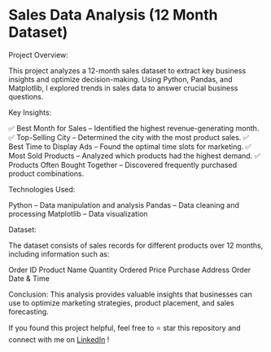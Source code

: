  # Sales Data Analysis (12 Month Dataset)
Project Overview:

This project analyzes a 12-month sales dataset to extract key business insights and optimize decision-making. Using Python, Pandas, and Matplotlib, I explored trends in sales data to answer crucial business questions.

Key Insights:

✅ Best Month for Sales – Identified the highest revenue-generating month. 
✅ Top-Selling City – Determined the city with the most product sales.
✅ Best Time to Display Ads – Found the optimal time slots for marketing. 
✅ Most Sold Products – Analyzed which products had the highest demand. 
✅ Products Often Bought Together – Discovered frequently purchased product combinations.

Technologies Used:

Python – Data manipulation and analysis
Pandas – Data cleaning and processing
Matplotlib – Data visualization

Dataset:

The dataset consists of sales records for different products over 12 months, including information such as:

Order ID
Product Name
Quantity Ordered
Price
Purchase Address
Order Date & Time

Conclusion: 
This analysis provides valuable insights that businesses can use to optimize marketing strategies, product placement, and sales forecasting.

If you found this project helpful, feel free to ⭐ star this repository and connect with me on [LinkedIn](https://www.linkedin.com/in/chaubey-utkarsh/)
!
